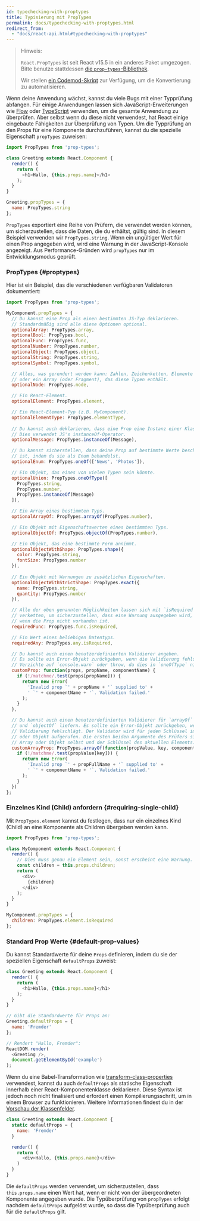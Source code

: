 ```yaml
---
id: typechecking-with-proptypes
title: Typisierung mit PropTypes
permalink: docs/typechecking-with-proptypes.html
redirect_from:
  - "docs/react-api.html#typechecking-with-proptypes"
---
```


> Hinweis:
>
> `React.PropTypes` ist seit React v15.5 in ein anderes Paket umgezogen. Bitte benutze stattdessen [die `prop-types`-Bibliothek](https://www.npmjs.com/package/prop-types).
>
>Wir stellen [ein Codemod-Skript](/blog/2017/04/07/react-v15.5.0.html#migrating-from-reactproptypes) zur Verfügung, um die Konvertierung zu automatisieren.

Wenn deine Anwendung wächst, kannst du viele Bugs mit einer Typprüfung abfangen. Für einige Anwendungen lassen sich JavaScript-Erweiterungen wie [Flow](https://flow.org/) oder [TypeScript](https://www.typescriptlang.org/) verwenden, um die gesamte Anwendung zu überprüfen. Aber selbst wenn du diese nicht verwendest, hat React einige eingebaute Fähigkeiten zur Überprüfung von Typen. Um die Typprüfung an den Props für eine Komponente durchzuführen, kannst du die spezielle Eigenschaft `propTypes` zuweisen:

```javascript
import PropTypes from 'prop-types';

class Greeting extends React.Component {
  render() {
    return (
      <h1>Hallo, {this.props.name}</h1>
    );
  }
}

Greeting.propTypes = {
  name: PropTypes.string
};
```

`PropTypes` exportiert eine Reihe von Prüfern, die verwendet werden können, um sicherzustellen, dass die Daten, die du erhältst, gültig sind. In diesem Beispiel verwenden wir `PropTypes.string`. Wenn ein ungültiger Wert für einen Prop angegeben wird, wird eine Warnung in der JavaScript-Konsole angezeigt. Aus Performance-Gründen wird `propTypes` nur im Entwicklungsmodus geprüft.

### PropTypes {#proptypes}

Hier ist ein Beispiel, das die verschiedenen verfügbaren Validatoren dokumentiert:

```javascript
import PropTypes from 'prop-types';

MyComponent.propTypes = {
  // Du kannst eine Prop als einen bestimmten JS-Typ deklarieren.
  // Standardmäßig sind alle diese Optionen optional.
  optionalArray: PropTypes.array,
  optionalBool: PropTypes.bool,
  optionalFunc: PropTypes.func,
  optionalNumber: PropTypes.number,
  optionalObject: PropTypes.object,
  optionalString: PropTypes.string,
  optionalSymbol: PropTypes.symbol,

  // Alles, was gerendert werden kann: Zahlen, Zeichenketten, Elemente 
  // oder ein Array (oder Fragment), das diese Typen enthält.
  optionalNode: PropTypes.node,

  // Ein React-Element.
  optionalElement: PropTypes.element,

  // Ein React-Element-Typ (z.B. MyComponent).
  optionalElementType: PropTypes.elementType,
  
  // Du kannst auch deklarieren, dass eine Prop eine Instanz einer Klasse ist. 
  // Dies verwendet JS's instanceOf-Operator.
  optionalMessage: PropTypes.instanceOf(Message),

  // Du kannst sicherstellen, dass deine Prop auf bestimmte Werte beschränkt 
  // ist, indem du sie als Enum behandelst.
  optionalEnum: PropTypes.oneOf(['News', 'Photos']),

  // Ein Objekt, das eines von vielen Typen sein könnte.
  optionalUnion: PropTypes.oneOfType([
    PropTypes.string,
    PropTypes.number,
    PropTypes.instanceOf(Message)
  ]),

  // Ein Array eines bestimmten Typs.
  optionalArrayOf: PropTypes.arrayOf(PropTypes.number),

  // Ein Objekt mit Eigenschaftswerten eines bestimmten Typs.
  optionalObjectOf: PropTypes.objectOf(PropTypes.number),

  // Ein Objekt, das eine bestimmte Form annimmt.
  optionalObjectWithShape: PropTypes.shape({
    color: PropTypes.string,
    fontSize: PropTypes.number
  }),
  
  // Ein Objekt mit Warnungen zu zusätzlichen Eigenschaften.
  optionalObjectWithStrictShape: PropTypes.exact({
    name: PropTypes.string,
    quantity: PropTypes.number
  }),   

  // Alle der oben genannten Möglichkeiten lassen sich mit `isRequired` 
  // verketten, um sicherzustellen, dass eine Warnung ausgegeben wird, 
  // wenn die Prop nicht vorhanden ist.
  requiredFunc: PropTypes.func.isRequired,

  // Ein Wert eines beliebigen Datentyps.
  requiredAny: PropTypes.any.isRequired,

  // Du kannst auch einen benutzerdefinierten Validierer angeben. 
  // Es sollte ein Error-Objekt zurückgeben, wenn die Validierung fehlschlägt.
  // Verzichte auf `console.warn` oder throw, da dies in `oneOfType` nicht funktioniert.
  customProp: function(props, propName, componentName) {
    if (!/matchme/.test(props[propName])) {
      return new Error(
        'Invalid prop `' + propName + '` supplied to' +
        ' `' + componentName + '`. Validation failed.'
      );
    }
  },

  // Du kannst auch einen benutzerdefinierten Validierer für `arrayOf` 
  // und `objectOf` liefern. Es sollte ein Error-Objekt zurückgeben, wenn die 
  // Validierung fehlschlägt. Der Validator wird für jeden Schlüssel im Array 
  // oder Objekt aufgerufen. Die ersten beiden Argumente des Prüfers sind das 
  // Array oder Objekt selbst und der Schlüssel des aktuellen Elements.
  customArrayProp: PropTypes.arrayOf(function(propValue, key, componentName, location, propFullName) {
    if (!/matchme/.test(propValue[key])) {
      return new Error(
        'Invalid prop `' + propFullName + '` supplied to' +
        ' `' + componentName + '`. Validation failed.'
      );
    }
  })
};
```

### Einzelnes Kind (Child) anfordern {#requiring-single-child}

Mit `PropTypes.element` kannst du festlegen, dass nur ein einzelnes Kind (Child) an eine Komponente als Children übergeben werden kann.

```javascript
import PropTypes from 'prop-types';

class MyComponent extends React.Component {
  render() {
    // Dies muss genau ein Element sein, sonst erscheint eine Warnung.
    const children = this.props.children;
    return (
      <div>
        {children}
      </div>
    );
  }
}

MyComponent.propTypes = {
  children: PropTypes.element.isRequired
};
```

### Standard Prop Werte {#default-prop-values}

Du kannst Standardwerte für deine `Props` definieren, indem du sie der speziellen Eigenschaft `defaultProps` zuweist:

```javascript
class Greeting extends React.Component {
  render() {
    return (
      <h1>Hallo, {this.props.name}</h1>
    );
  }
}

// Gibt die Standardwerte für Props an:
Greeting.defaultProps = {
  name: 'Fremder'
};

// Rendert "Hallo, Fremder":
ReactDOM.render(
  <Greeting />,
  document.getElementById('example')
);
```

Wenn du eine Babel-Transformation wie [transform-class-properties](https://babeljs.io/docs/plugins/transform-class-properties/) verwendest, kannst du auch `defaultProps` als statische Eigenschaft innerhalb einer React-Komponentenklasse deklarieren. Diese Syntax ist jedoch noch nicht finalisiert und erfordert einen Kompilierungsschritt, um in einem Browser zu funktionieren. Weitere Informationen findest du in der [Vorschau der Klassenfelder](https://github.com/tc39/proposal-class-fields).


```javascript
class Greeting extends React.Component {
  static defaultProps = {
    name: 'Fremder'
  }

  render() {
    return (
      <div>Hallo, {this.props.name}</div>
    )
  }
}
```

Die `defaultProps` werden verwendet, um sicherzustellen, dass `this.props.name` einen Wert hat, wenn er nicht von der übergeordneten Komponente angegeben wurde. Die Typüberprüfung von `propTypes` erfolgt nachdem `defaultProps` aufgelöst wurde, so dass die Typüberprüfung auch für die `defaultProps` gilt.
